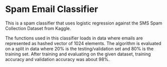 # Spam Email Classifier
This is a spam classifier that uses logistic regression against the SMS Spam Collection Dataset from Kaggle. 

The functions used in this classifier loads in data where emails are represented as hashed vector of 1024 elements. The algorithm is evaluated on a split in data where 20% is the testing/validation set and 80% is the training set. After training and evaluating on the given dataset, training accuracy and validation accuracy was about 98%.
